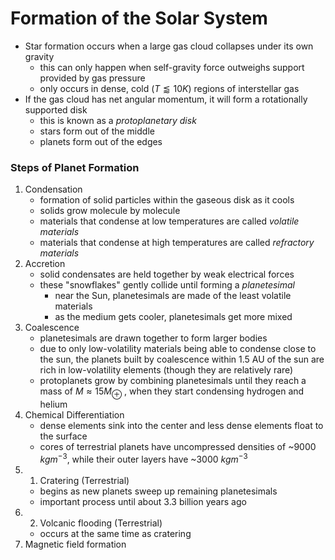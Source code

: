 # Formation of the Solar System
- Star formation occurs when a large gas cloud collapses under its own gravity
	- this can only happen when self-gravity force outweighs support provided by gas pressure
	- only occurs in dense, cold ($T \lessapprox 10K$) regions of interstellar gas
- If the gas cloud has net angular momentum, it will form a rotationally supported disk
	- this is known as a *protoplanetary disk*
	- stars form out of the middle
	- planets form out of the edges

### Steps of Planet Formation
1. Condensation
	- formation of solid particles within the gaseous disk as it cools
	- solids grow molecule by molecule
	- materials that condense at low temperatures are called *volatile materials*
	- materials that condense at high temperatures are called *refractory materials*
2. Accretion
	- solid condensates are held together by weak electrical forces
	- these "snowflakes" gently collide until forming a *planetesimal*
		- near the Sun, planetesimals are made of the least volatile materials
		- as the medium gets cooler, planetesimals get more mixed
3. Coalescence
	- planetesimals are drawn together to form larger bodies
	- due to only low-volatility materials being able to condense close to the sun, the planets built by coalescence within 1.5 AU of the sun are rich in low-volatility elements (though they are relatively rare)
	- protoplanets grow by combining planetesimals until they reach a mass of $M \approx 15 M_{⊕}$ , when they start condensing hydrogen and helium
4. Chemical Differentiation 
	- dense elements sink into the center and less dense elements float to the surface
	- cores of terrestrial planets have uncompressed densities of ~9000 $kgm^{-3}$, while their outer layers have ~3000 $kgm^{-3}$ 
5. 1. Cratering (Terrestrial)
	- begins as new planets sweep up remaining planetesimals
	- important process until about 3.3 billion years ago
5. 2. Volcanic flooding (Terrestrial)
	- occurs at the same time as cratering
6. Magnetic field formation